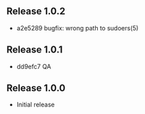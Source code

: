 ## Release 1.0.2

* a2e5289 bugfix: wrong path to sudoers(5)

## Release 1.0.1

* dd9efc7 QA

## Release 1.0.0

* Initial release
